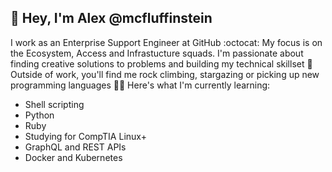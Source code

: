 ## 👋 Hey, I'm Alex @mcfluffinstein

I work as an Enterprise Support Engineer at GitHub :octocat: My focus is on the Ecosystem, Access and Infrastucture squads. I'm passionate about finding creative solutions to problems and building my technical skillset 🌱 Outside of work, you'll find me rock climbing, stargazing or picking up new programming languages 👨‍🚀 Here's what I'm currently learning:

* Shell scripting 
* Python
* Ruby
* Studying for CompTIA Linux+
* GraphQL and REST APIs
* Docker and Kubernetes
